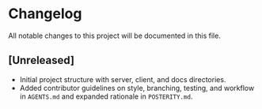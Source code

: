 # Changelog

All notable changes to this project will be documented in this file.

## [Unreleased]
- Initial project structure with server, client, and docs directories.
- Added contributor guidelines on style, branching, testing, and workflow in
  `AGENTS.md` and expanded rationale in `POSTERITY.md`.

